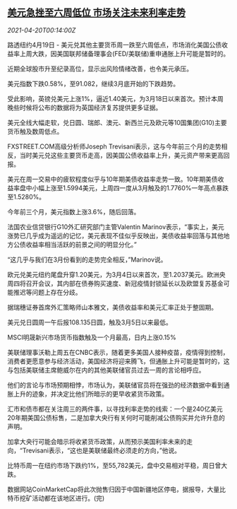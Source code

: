 <!--1618878662000-->
[美元急挫至六周低位 市场关注未来利率走势](https://cn.reuters.com/article/global-forex-ny-0420-idCNKBS2C700K)
------

<div><i>2021-04-20T00:14:00Z</i></div><p>路透纽约4月19日 - 美元兑其他主要货币周一跌至六周低点，市场消化美国公债收益率上周大跌，因美国联邦储备理事会(FED/美联储)重申通胀上升可能是暂时的。</p><p>近期全球股市升至纪录高位，显示出风险情绪改善，也令美元承压。</p><p>美元指数下跌0.58%，至91.082，继续3月底开始的下跌趋势。</p><p>受此影响，英镑兑美元上涨1%，逼近1.40美元，为3月18日以来首次。预计本周晚些时候将公布的数据将为英国经济复苏提供更多证据。</p><p>美元全线大幅走软，兑日圆、瑞郎、澳元、新西兰元及欧元等10国集团(G10)主要货币触及数周低点。</p><p>FXSTREET.COM高级分析师Joseph Trevisani表示，这与今年前三个月的走势相反，当时美元兑这些主要货币走高，因美国公债收益率上升，美元资产带来更高回报。</p><p>美元在周一交易中的疲软程度似乎与10年期美债收益率走势一致。10年期美债收益率盘中小幅上涨至1.5994美元，上周四一度从3月触及的1.7760%一年高点暴跌至1.5280%。</p><p>今年前三个月，美元指数上涨3.6%，随后回落。</p><p>法国农业信贷银行G10外汇研究部门主管Valentin Marinov表示，“事实上，美元涨势已几乎成为遥远的记忆，美元表现不佳似乎反映出，美债收益率回落与其他地方公债收益率相当活跃的前景之间的明显分化。”</p><p>“这几乎与我们在3月份看到的走势完全相反，”Marinov说。</p><p>欧元兑美元纽约尾盘升穿1.20美元，为3月4日以来首次，至1.2037美元。欧洲央周四将召开会议，其内部在债券购买速度、新冠疫情封锁延长以及欧盟复苏基金可能推迟等问题上存在分歧。</p><p>据瑞穗证券首席外汇策略师山本雅文，美债收益率和美元汇率正处于整固期。</p><p>美元兑日圆周一午后报108.135日圆，触及3月5日以来最低。</p><p>MSCI明晟新兴市场货币指数触及一个月最高，日内上涨0.15%</p><p>美联储理事沃勒上周五在CNBC表示，随着更多美国人接种疫苗，疫情得到控制，消费者更愿意参与经济活动，美国经济将迎来腾飞，但通胀上升可能是暂时的，这与包括美联储主席鲍威尔在内的其他美联储官员过去一周的言论相呼应。</p><p>他们的言论与市场预期相悖，市场认为，美联储官员将在强劲的经济数据中看到通胀上升的迹象，并决定比他们所暗示的更早收紧货币政策。</p><p>汇市和债市都在关注周三的两件事，以寻找利率走势的线索：一个是240亿美元20年期美国公债标售，二是加拿大央行有关何时可能削减公债购买并允许升息的声明。</p><p>加拿大央行可能会暗示将收紧货币政策，从而预示美国利率未来的走向，“Trevisani表示，“这也是美联储最终必须走的方向，”他说。</p><p>比特币周一在纽约市场下跌约1%，至55,782美元，盘中交易相对平稳，周日曾大跌。</p><p>数据网站CoinMarketCap将此次抛售归因于中国新疆地区停电，据报导，大量比特币挖矿活动都在该地区进行。(完)</p>
